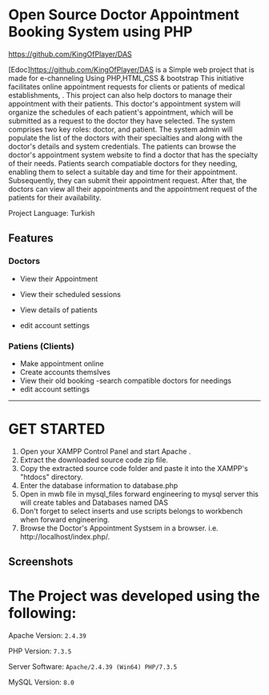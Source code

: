 
# Open Source Doctor Appointment Booking System using PHP
https://github.com/KingOfPlayer/DAS

[Edoc]https://github.com/KingOfPlayer/DAS  is a Simple web project that is made for e-channeling Using PHP,HTML,CSS & bootstrap
This initiative facilitates online appointment requests for clients or patients of medical establishments, . This project can also help doctors to manage their appointment with their patients. This doctor's appointment system will organize the schedules of each patient's appointment, which will be submitted as a request to the doctor they have selected. The system comprises two key roles: doctor, and patient. The system admin will populate the list of the doctors with their specialties and along with the doctor's details and system credentials. The patients can browse the doctor's appointment system website to find a doctor that has the specialty of their needs. Patients search compatiable doctors for they needing, enabling them to select a suitable day and time for their appointment. Subsequently, they can submit their appointment request. After that, the doctors can view all their appointments and the appointment request of the patients for their availability.

Project Language: Turkish

## Features
### Doctors

- View their Appointment
- View their scheduled sessions
- View details of patients

- edit account settings
    

    
### Patiens (Clients)
  
  - Make appointment online
  - Create accounts themslves
  - View their old booking
  -search compatible doctors for needings 
  - edit account settings
    

 
  
-----------------------------------------------


# GET STARTED

1. Open your XAMPP Control Panel and start Apache .
2. Extract the downloaded source code zip file.
3. Copy the extracted source code folder and paste it into the XAMPP's "htdocs" directory.
4. Enter the database information to database.php
5. Open in mwb file in mysql_files forward engineering to mysql server this will create tables and Databases named DAS 
6. Don't forget to select inserts and use scripts belongs to workbench when forward engineering.
7. Browse the Doctor's Appointment Systsem in a browser. i.e. http://localhost/index.php/.

## Screenshots


# The Project was developed using the following:

Apache Version: 	`2.4.39`

PHP Version: 		`7.3.5`

Server Software: 	`Apache/2.4.39 (Win64) PHP/7.3.5`

MySQL Version: 		`8.0`





